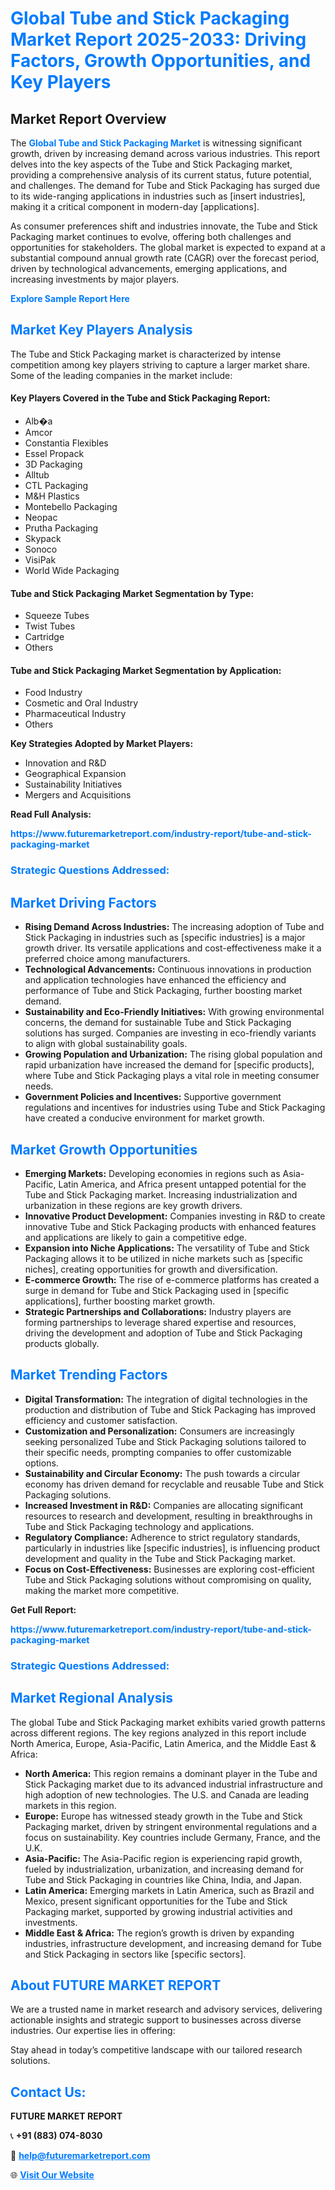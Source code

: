 <h1 style="color: #007BFF;">Global Tube and Stick Packaging Market Report 2025-2033: Driving Factors, Growth Opportunities, and Key Players</h1>

<section id="overview">
<h2>Market Report Overview</h2>
<p>The <a href="https://www.futuremarketreport.com/industry-report/tube-and-stick-packaging-market" style="color: #007BFF; text-decoration: none;"><strong>Global Tube and Stick Packaging Market</strong></a> is witnessing significant growth, driven by increasing demand across various industries. This report delves into the key aspects of the Tube and Stick Packaging market, providing a comprehensive analysis of its current status, future potential, and challenges. The demand for Tube and Stick Packaging has surged due to its wide-ranging applications in industries such as [insert industries], making it a critical component in modern-day [applications].</p>
<p>As consumer preferences shift and industries innovate, the Tube and Stick Packaging market continues to evolve, offering both challenges and opportunities for stakeholders. The global market is expected to expand at a substantial compound annual growth rate (CAGR) over the forecast period, driven by technological advancements, emerging applications, and increasing investments by major players.</p>
</section>

<section id="overview">
<p><a href="https://www.futuremarketreport.com/request-sample/reportId=97153" style="color: #007BFF; text-decoration: none;"><strong>Explore Sample Report Here</strong></a></p>
</section>

<section id="key-players">
<h2 style="color: #007BFF;">Market Key Players Analysis</h2>
<p>The Tube and Stick Packaging market is characterized by intense competition among key players striving to capture a larger market share. Some of the leading companies in the market include:</p>
<h4>Key Players Covered in the Tube and Stick Packaging Report:</h4>
<ul><li>Alb�a</li><li>Amcor</li><li>Constantia Flexibles</li><li>Essel Propack</li><li>3D Packaging</li><li>Alltub</li><li>CTL Packaging</li><li>M&amp;H Plastics</li><li>Montebello Packaging</li><li>Neopac</li><li>Prutha Packaging</li><li>Skypack</li><li>Sonoco</li><li>VisiPak</li><li>World Wide Packaging</li></ul>
<h4>Tube and Stick Packaging Market Segmentation by Type:</h4>
<ul><li>Squeeze Tubes</li><li>Twist Tubes</li><li>Cartridge</li><li>Others</li></ul>

<h4>Tube and Stick Packaging Market Segmentation by Application:</h4>
<ul><li>Food Industry</li><li>Cosmetic and Oral Industry</li><li>Pharmaceutical Industry</li><li>Others</li></ul>
<p><strong>Key Strategies Adopted by Market Players:</strong></p>
<ul>
<li>Innovation and R&D</li>
<li>Geographical Expansion</li>
<li>Sustainability Initiatives</li>
<li>Mergers and Acquisitions</li>
</ul>
</section>

<section>
<p><strong>Read Full Analysis: </strong></p><a href="https://www.futuremarketreport.com/industry-report/tube-and-stick-packaging-market" style="color: #007BFF; text-decoration: none;"><strong>https://www.futuremarketreport.com/industry-report/tube-and-stick-packaging-market</strong></a>
<h3 style="color: #007BFF;">Strategic Questions Addressed:</h3>
</section>

<section id="driving-factors">
<h2 style="color: #007BFF;">Market Driving Factors</h2>
<ul>
<li><strong>Rising Demand Across Industries:</strong> The increasing adoption of Tube and Stick Packaging in industries such as [specific industries] is a major growth driver. Its versatile applications and cost-effectiveness make it a preferred choice among manufacturers.</li>
<li><strong>Technological Advancements:</strong> Continuous innovations in production and application technologies have enhanced the efficiency and performance of Tube and Stick Packaging, further boosting market demand.</li>
<li><strong>Sustainability and Eco-Friendly Initiatives:</strong> With growing environmental concerns, the demand for sustainable Tube and Stick Packaging solutions has surged. Companies are investing in eco-friendly variants to align with global sustainability goals.</li>
<li><strong>Growing Population and Urbanization:</strong> The rising global population and rapid urbanization have increased the demand for [specific products], where Tube and Stick Packaging plays a vital role in meeting consumer needs.</li>
<li><strong>Government Policies and Incentives:</strong> Supportive government regulations and incentives for industries using Tube and Stick Packaging have created a conducive environment for market growth.</li>
</ul>
</section>

<section id="growth-opportunities">
<h2 style="color: #007BFF;">Market Growth Opportunities</h2>
<ul>
<li><strong>Emerging Markets:</strong> Developing economies in regions such as Asia-Pacific, Latin America, and Africa present untapped potential for the Tube and Stick Packaging market. Increasing industrialization and urbanization in these regions are key growth drivers.</li>
<li><strong>Innovative Product Development:</strong> Companies investing in R&D to create innovative Tube and Stick Packaging products with enhanced features and applications are likely to gain a competitive edge.</li>
<li><strong>Expansion into Niche Applications:</strong> The versatility of Tube and Stick Packaging allows it to be utilized in niche markets such as [specific niches], creating opportunities for growth and diversification.</li>
<li><strong>E-commerce Growth:</strong> The rise of e-commerce platforms has created a surge in demand for Tube and Stick Packaging used in [specific applications], further boosting market growth.</li>
<li><strong>Strategic Partnerships and Collaborations:</strong> Industry players are forming partnerships to leverage shared expertise and resources, driving the development and adoption of Tube and Stick Packaging products globally.</li>
</ul>
</section>

<section id="trending-factors">
<h2 style="color: #007BFF;">Market Trending Factors</h2>
<ul>
<li><strong>Digital Transformation:</strong> The integration of digital technologies in the production and distribution of Tube and Stick Packaging has improved efficiency and customer satisfaction.</li>
<li><strong>Customization and Personalization:</strong> Consumers are increasingly seeking personalized Tube and Stick Packaging solutions tailored to their specific needs, prompting companies to offer customizable options.</li>
<li><strong>Sustainability and Circular Economy:</strong> The push towards a circular economy has driven demand for recyclable and reusable Tube and Stick Packaging solutions.</li>
<li><strong>Increased Investment in R&D:</strong> Companies are allocating significant resources to research and development, resulting in breakthroughs in Tube and Stick Packaging technology and applications.</li>
<li><strong>Regulatory Compliance:</strong> Adherence to strict regulatory standards, particularly in industries like [specific industries], is influencing product development and quality in the Tube and Stick Packaging market.</li>
<li><strong>Focus on Cost-Effectiveness:</strong> Businesses are exploring cost-efficient Tube and Stick Packaging solutions without compromising on quality, making the market more competitive.</li>
</ul>
</section>

<section>
<p><strong>Get Full Report: </strong></p><a href="https://www.futuremarketreport.com/industry-report/tube-and-stick-packaging-market" style="color: #007BFF; text-decoration: none;"><strong>https://www.futuremarketreport.com/industry-report/tube-and-stick-packaging-market</strong></a>
<h3 style="color: #007BFF;">Strategic Questions Addressed:</h3>
</section>


<section id="regional-analysis">
<h2 style="color: #007BFF;">Market Regional Analysis</h2>
<p>The global Tube and Stick Packaging market exhibits varied growth patterns across different regions. The key regions analyzed in this report include North America, Europe, Asia-Pacific, Latin America, and the Middle East & Africa:</p>
<ul>
<li><strong>North America:</strong> This region remains a dominant player in the Tube and Stick Packaging market due to its advanced industrial infrastructure and high adoption of new technologies. The U.S. and Canada are leading markets in this region.</li>
<li><strong>Europe:</strong> Europe has witnessed steady growth in the Tube and Stick Packaging market, driven by stringent environmental regulations and a focus on sustainability. Key countries include Germany, France, and the U.K.</li>
<li><strong>Asia-Pacific:</strong> The Asia-Pacific region is experiencing rapid growth, fueled by industrialization, urbanization, and increasing demand for Tube and Stick Packaging in countries like China, India, and Japan.</li>
<li><strong>Latin America:</strong> Emerging markets in Latin America, such as Brazil and Mexico, present significant opportunities for the Tube and Stick Packaging market, supported by growing industrial activities and investments.</li>
<li><strong>Middle East & Africa:</strong> The region’s growth is driven by expanding industries, infrastructure development, and increasing demand for Tube and Stick Packaging in sectors like [specific sectors].</li>
</ul>
</section>

<footer>
<h2 style="color: #007BFF;">About FUTURE MARKET REPORT</h2>
<p>We are a trusted name in market research and advisory services, delivering actionable insights and strategic support to businesses across diverse industries. Our expertise lies in offering:</p>

<p>Stay ahead in today’s competitive landscape with our tailored research solutions.</p>

<h2 style="color: #007BFF;">Contact Us:</h2>
<p><strong>FUTURE MARKET REPORT</strong></p>
<p>📞 <strong>+91 (883) 074-8030</strong></p>
<p>📧 <strong><a href="mailto:help@futuremarketreport.com" style="color: #007BFF;">help@futuremarketreport.com</a></strong></p>
<p>🌐 <strong><a href="https://www.futuremarketreport.com/" style="color: #007BFF;">Visit Our Website</a></strong></p>
</footer>